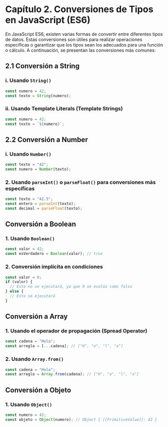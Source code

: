 # Capítulo 2. Conversiones de Tipos en JavaScript (ES6)

En JavaScript ES6, existen varias formas de convertir entre diferentes tipos de datos. Estas conversiones son útiles para realizar operaciones específicas o garantizar que los tipos sean los adecuados para una función o cálculo. A continuación, se presentan las conversiones más comunes:

## 2.1 Conversión a String

### i. Usando `String()`

```javascript
const numero = 42;
const texto = String(numero);
```

### ii. Usando Template Literals (Template Strings)

```javascript
const numero = 42;
const texto = `${numero}`;
```

## 2.2 Conversión a Number

### i. Usando `Number()`

```javascript
const texto = "42";
const numero = Number(texto);
```

### 2. Usando `parseInt()` o `parseFloat()` para conversiones más específicas

```javascript
const texto = "42.5";
const entero = parseInt(texto);
const decimal = parseFloat(texto);
```

## Conversión a Boolean

### 1. Usando `Boolean()`

```javascript
const valor = 42;
const esVerdadero = Boolean(valor); // true
```

### 2. Conversión implícita en condiciones

```javascript
const valor = 0;
if (valor) {
  // Esto no se ejecutará, ya que 0 se evalúa como falso
} else {
  // Esto se ejecutará
}
```

## Conversión a Array

### 1. Usando el operador de propagación (Spread Operator)

```javascript
const cadena = "Hola";
const arreglo = [...cadena]; // ["H", "o", "l", "a"]
```

### 2. Usando `Array.from()`

```javascript
const cadena = "Hola";
const arreglo = Array.from(cadena); // ["H", "o", "l", "a"]
```

## Conversión a Objeto

### 1. Usando `Object()`

```javascript
const numero = 42;
const objeto = Object(numero); // Object { [[PrimitiveValue]]: 42 }
```
